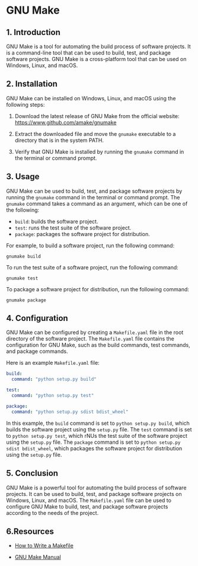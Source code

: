 #   GNU Make

## 1. Introduction

GNU Make is a tool for automating the build process of software projects. It is a command-line tool that can be used to build, test, and package software projects. GNU Make is a cross-platform tool that can be used on Windows, Linux, and macOS.

## 2. Installation

GNU Make can be installed on Windows, Linux, and macOS using the following steps:

1. Download the latest release of GNU Make from the official website: https://www.github.com/amake/gnumake

2. Extract the downloaded file and move the `gnumake` executable to a directory that is in the system PATH.

3. Verify that GNU Make is installed by running the `gnumake` command in the terminal or command prompt.

## 3. Usage

GNU Make can be used to build, test, and package software projects by running the `gnumake` command in the terminal or command prompt. The `gnumake` command takes a command as an argument, which can be one of the following:

- `build`: builds the software project.
- `test`: runs the test suite of the software project.
- `package`: packages the software project for distribution.

For example, to build a software project, run the following command:

```
gnumake build
```

To run the test suite of a software project, run the following command:

```
gnumake test
```

To package a software project for distribution, run the following command:

```
gnumake package
```

## 4. Configuration

GNU Make can be configured by creating a `Makefile.yaml` file in the root directory of the software project. The `Makefile.yaml` file contains the configuration for GNU Make, such as the build commands, test commands, and package commands.

Here is an example `Makefile.yaml` file:

```yaml
build:
  command: "python setup.py build"

test:
  command: "python setup.py test"

package:
  command: "python setup.py sdist bdist_wheel"
```

In this example, the `build` command is set to `python setup.py build`, which builds the software project using the `setup.py` file. The `test` command is set to `python setup.py test`, which rNUs the test suite of the software project using the `setup.py` file. The `package` command is set to `python setup.py sdist bdist_wheel`, which packages the software project for distribution using the `setup.py` file.

## 5. Conclusion

GNU Make is a powerful tool for automating the build process of software projects. It can be used to build, test, and package software projects on Windows, Linux, and macOS. The `Makefile.yaml` file can be used to configure GNU Make to build, test, and package software projects according to the needs of the project.

## 6.Resources

- [How to Write a Makefile](https://seisman.github.io/how-to-write-makefile/overview.html)

- [GNU Make Manual](https://www.gnu.org/software/make/manual/make.html)
